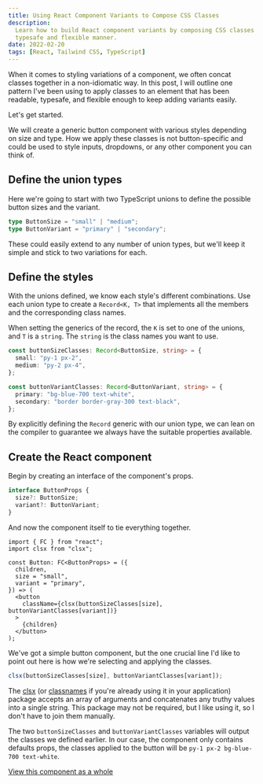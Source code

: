 ```yaml
---
title: Using React Component Variants to Compose CSS Classes
description:
  Learn how to build React component variants by composing CSS classes in a
  typesafe and flexible manner.
date: 2022-02-20
tags: [React, Tailwind CSS, TypeScript]
---
```


When it comes to styling variations of a component, we often concat classes
together in a non-idiomatic way. In this post, I will outline one pattern I've
been using to apply classes to an element that has been readable, typesafe, and
flexible enough to keep adding variants easily.

Let's get started.

We will create a generic button component with various styles depending on size
and type. How we apply these classes is not button-specific and could be used to
style inputs, dropdowns, or any other component you can think of.

## Define the union types

Here we're going to start with two TypeScript unions to define the possible
button sizes and the variant.

```ts
type ButtonSize = "small" | "medium";
type ButtonVariant = "primary" | "secondary";
```

These could easily extend to any number of union types, but we'll keep it simple
and stick to two variations for each.

## Define the styles

With the unions defined, we know each style's different combinations. Use each
union type to create a `Record<K, T>` that implements all the members and the
corresponding class names.

When setting the generics of the record, the `K` is set to one of the unions,
and `T` is a `string`. The `string` is the class names you want to use.

```ts
const buttonSizeClasses: Record<ButtonSize, string> = {
  small: "py-1 px-2",
  medium: "py-2 px-4",
};

const buttonVariantClasses: Record<ButtonVariant, string> = {
  primary: "bg-blue-700 text-white",
  secondary: "border border-gray-300 text-black",
};
```

By explicitly defining the `Record` generic with our union type, we can lean on
the compiler to guarantee we always have the suitable properties available.

## Create the React component

Begin by creating an interface of the component's props.

```ts
interface ButtonProps {
  size?: ButtonSize;
  variant?: ButtonVariant;
}
```

And now the component itself to tie everything together.

```tsx
import { FC } from "react";
import clsx from "clsx";

const Button: FC<ButtonProps> = ({
  children,
  size = "small",
  variant = "primary",
}) => (
  <button
    className={clsx(buttonSizeClasses[size], buttonVariantClasses[variant])}
  >
    {children}
  </button>
);
```

We've got a simple button component, but the one crucial line I'd like to point
out here is how we're selecting and applying the classes.

```ts
clsx(buttonSizeClasses[size], buttonVariantClasses[variant]);
```

The [clsx](https://github.com/lukeed/clsx) (or
[classnames](https://www.npmjs.com/package/classnames) if you're already using
it in your application) package accepts an array of arguments and concatenates
any truthy values into a single string. This package may not be required, but I
like using it, so I don't have to join them manually.

The two `buttonSizeClasses` and `buttonVariantClasses` variables will output the
classes we defined earlier. In our case, the component only contains defaults
props, the classes applied to the button will be
`py-1 px-2 bg-blue-700 text-white`.

[View this component as a whole](https://gist.github.com/devinschulz/0f3a522e5baec0318fb21ed13fa6ffe4)

